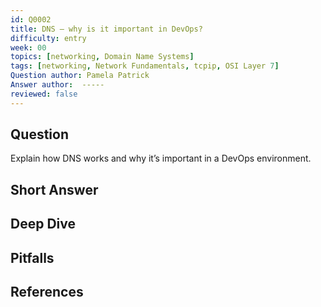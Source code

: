 ```yaml
---
id: Q0002
title: DNS — why is it important in DevOps?
difficulty: entry
week: 00
topics: [networking, Domain Name Systems]
tags: [networking, Network Fundamentals, tcpip, OSI Layer 7]
Question author: Pamela Patrick
Answer author:  -----
reviewed: false
---
```


## Question
Explain how DNS works and why it’s important in a DevOps environment.

## Short Answer


## Deep Dive


## Pitfalls


## References

